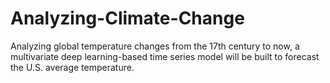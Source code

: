 # Analyzing-Climate-Change
Analyzing global temperature changes from the 17th century to now, a multivariate deep learning-based time series model will be built to forecast the U.S. average temperature.
